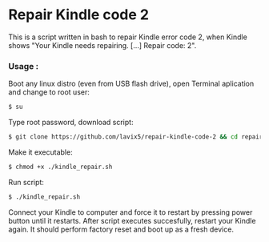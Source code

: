 # Repair Kindle code 2 

This is a script written in bash to repair Kindle error code 2, when Kindle shows "Your Kindle needs repairing. [...] Repair code: 2".  

### Usage :

Boot any linux distro (even from USB flash drive), open Terminal aplication and change to root user: 
```sh
$ su
```
Type root password, download script:

```sh
$ git clone https://github.com/lavix5/repair-kindle-code-2 && cd repair-kindle-code-2
```
Make it executable:
```sh
$ chmod +x ./kindle_repair.sh
```
Run script:
```sh
$ ./kindle_repair.sh 
```
Connect your Kindle to computer and force it to restart by pressing power button until it restarts. After script executes succesfully, restart your Kindle again. It should perform factory reset and boot up as a fresh device.
